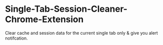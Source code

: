 # Single-Tab-Session-Cleaner-Chrome-Extension
Clear cache and session data for the current single tab only &amp; give you alert notifcation.
